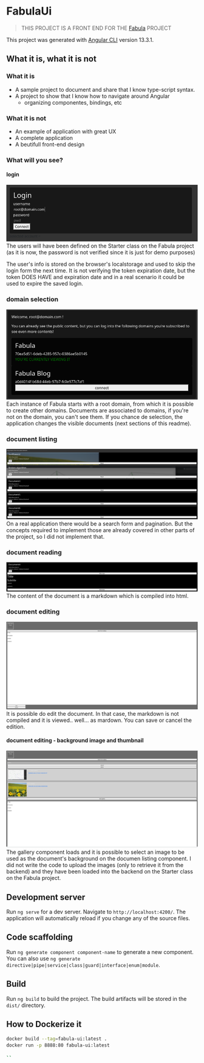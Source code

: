 # FabulaUi

> THIS PROJECT IS A FRONT END FOR THE [Fabula](https://github.com/CaioSteinDAgostini/fabula) PROJECT

This project was generated with [Angular CLI](https://github.com/angular/angular-cli) version 13.3.1.

## What it is, what it is not

### What it is

- A sample project to document and share that I know type-script syntax.
- A project to show that I know how to navigate around Angular
  - organizing componentes, bindings, etc
 
### What it is not

- An example of application with great UX
- A complete application
- A beutifull front-end design

### What will you see?

#### login
![login](./login1.png)
The users will have been defined on the Starter class on the Fabula project (as it is now, the password is not verified since it is just for demo purposes)

The user's info is stored on the browser's localstorage and used to skip the login form the next time. It is not verifying the token expiration date, but the token DOES HAVE and expiration date and in a real scenario it could be used to expire the saved login.

### domain selection
![domains](./login-domain.png)
Each instance of Fabula starts with a root domain, from which it is possible to create other domains. Documents are associated to domains, if you're not on the domain, you can't see them.
If you chance de selection, the application changes the visible documents (next sections of this readme).

### document listing
![docs](./listDocuments.png)
On a real application there would be a search form and pagination. But the concepts required to implement those are already covered in other parts of the project, so I did not implement that.

### document reading
![reading](./readDocument.png)
The content of the document is a markdown which is compiled into html.

### document editing
![editing](./editDocument.png)
It is possible do edit the document. In that case, the markdown is not compiled and it is viewed.. well... as mardown. You can save or cancel the edition.

#### document editing - background image and thumbnail
![editing-gallery](./editDocument-gallery.png)
The gallery component loads and it is possible to select an image to be used as the document's background on the documen listing component.
I did not write the code to upload the images (only to retrieve it from the backend) and they have been loaded into the backend on the Starter class on the Fabula project.

## Development server

Run `ng serve` for a dev server. Navigate to `http://localhost:4200/`. The application will automatically reload if you change any of the source files.

## Code scaffolding

Run `ng generate component component-name` to generate a new component. You can also use `ng generate directive|pipe|service|class|guard|interface|enum|module`.

## Build

Run `ng build` to build the project. The build artifacts will be stored in the `dist/` directory.

## How to Dockerize it

```bash
docker build --tag=fabula-ui:latest .
docker run -p 8888:80 fabula-ui:latest

``
